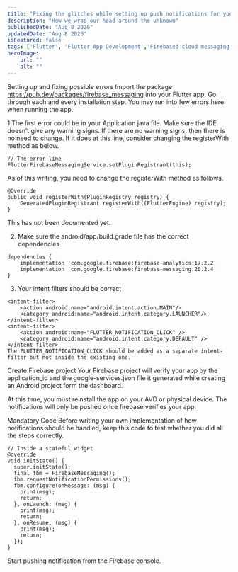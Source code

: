 ```yaml
---
title: "Fixing the glitches while setting up push notifications for your Flutter project"
description: "How we wrap our head around the unknown"
publishedDate: "Aug 8 2020"
updatedDate: "Aug 8 2020"
isFeatured: false
tags: ['Flutter', 'Flutter App Development','Firebased cloud messaging','Firebase']
heroImage:
    url: ""
    alt: ""
---
```

Setting up and fixing possible errors
Import the package https://pub.dev/packages/firebase_messaging into your Flutter app. Go through each and every installation step. You may run into few errors here when running the app.

1.The first error could be in your Application.java file. Make sure the IDE doesn’t give any warning signs. If there are no warning signs, then there is no need to change. If it does at this line, consider changing the registerWith method as below.
``````
// The error line
FlutterFirebaseMessagingService.setPluginRegistrant(this);
``````
As of this writing, you need to change the registerWith method as follows.
``````
@Override
public void registerWith(PluginRegistry registry) {
    GeneratedPluginRegistrant.registerWith((FlutterEngine) registry);
}
``````
This has not been documented yet.

2. Make sure the android/app/build.grade file has the correct dependencies
``````
dependencies {
    implementation 'com.google.firebase:firebase-analytics:17.2.2'
    implementation 'com.google.firebase:firebase-messaging:20.2.4'
}
``````
3. Your intent filters should be correct
``````
<intent-filter>
    <action android:name="android.intent.action.MAIN"/>
    <category android:name="android.intent.category.LAUNCHER"/>
</intent-filter>
<intent-filter>
    <action android:name="FLUTTER_NOTIFICATION_CLICK" />
    <category android:name="android.intent.category.DEFAULT" />
</intent-filter>
The FLUTTER_NOTIFICATION_CLICK should be added as a separate intent-filter but not inside the existing one.
``````
Create Firebase project
Your Firebase project will verify your app by the application_id and the google-services.json file it generated while creating an Android project form the dashboard.

At this time, you must reinstall the app on your AVD or physical device. The notifications will only be pushed once firebase verifies your app.

Mandatory Code
Before writing your own implementation of how notifications should be handled, keep this code to test whether you did all the steps correctly.
``````
// Inside a stateful widget
@override
void initState() {
  super.initState();
  final fbm = FirebaseMessaging();
  fbm.requestNotificationPermissions();
  fbm.configure(onMessage: (msg) {
    print(msg);
    return;
  }, onLaunch: (msg) {
    print(msg);
    return;
  }, onResume: (msg) {
    print(msg);
    return;
  });
}
``````
Start pushing notification from the Firebase console.
